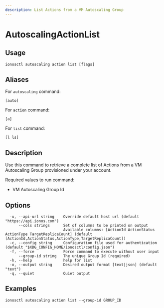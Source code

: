 ```yaml
---
description: List Actions from a VM Autoscaling Group
---
```


# AutoscalingActionList

## Usage

```text
ionosctl autoscaling action list [flags]
```

## Aliases

For `autoscaling` command:

```text
[auto]
```

For `action` command:

```text
[a]
```

For `list` command:

```text
[l ls]
```

## Description

Use this command to retrieve a complete list of Actions from a VM Autoscaling Group provisioned under your account.

Required values to run command:

* VM Autoscaling Group Id

## Options

```text
  -u, --api-url string    Override default host url (default "https://api.ionos.com")
      --cols strings      Set of columns to be printed on output 
                          Available columns: [ActionId ActionStatus ActionType TargetReplicaCount] (default [ActionId,ActionStatus,ActionType,TargetReplicaCount])
  -c, --config string     Configuration file used for authentication (default "$XDG_CONFIG_HOME/ionosctl/config.json")
  -f, --force             Force command to execute without user input
      --group-id string   The unique Group Id (required)
  -h, --help              help for list
  -o, --output string     Desired output format [text|json] (default "text")
  -q, --quiet             Quiet output
```

## Examples

```text
ionosctl autoscaling action list --group-id GROUP_ID
```

